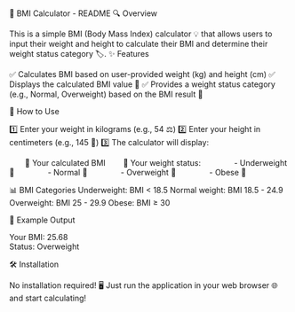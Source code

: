 🧮 BMI Calculator - README
🔍 Overview

This is a simple BMI (Body Mass Index) calculator 💡 that allows users to input their weight and height to calculate their BMI and determine their weight status category 🏷️.
✨ Features

✅ Calculates BMI based on user-provided weight (kg) and height (cm)
✅ Displays the calculated BMI value 🧾
✅ Provides a weight status category (e.g., Normal, Overweight) based on the BMI result 💬


🚀 How to Use

1️⃣ Enter your weight in kilograms (e.g., 54 ⚖️)
2️⃣ Enter your height in centimeters (e.g., 145 📏)
3️⃣ The calculator will display:

  🔹 Your calculated BMI
  🔹 Your weight status:
    - Underweight 🦴
    - Normal 💪
    - Overweight 🍔
    - Obese 🚨
    
📊 BMI Categories
    Underweight: BMI < 18.5
    Normal weight: BMI 18.5 - 24.9
    Overweight: BMI 25 - 29.9
    Obese: BMI ≥ 30

🧾 Example Output


Your BMI: 25.68  
Status: Overweight

🛠 Installation

No installation required! 🖥️
Just run the application in your web browser 🌐 and start calculating!
